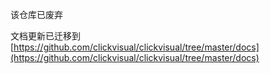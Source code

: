 该仓库已废弃

文档更新已迁移到 [https://github.com/clickvisual/clickvisual/tree/master/docs](https://github.com/clickvisual/clickvisual/tree/master/docs)